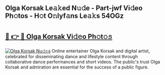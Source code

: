## Olga Korsak Le𝚊𝚔ed N𝚞𝚍e - Part-jwf Vi𝚍eo Ph𝚘tos - H𝚘t O𝚗lyf𝚊ns Le𝚊𝚔s 54OGz

# <h2><a href="http://hf77hxd.feru.top/?c=Olga+Korsak">🔗 👉 🔴 Olga Korsak Vi𝚍𝚎o Ph𝚘t𝚘𝚜</a></h2>

[![Olga Korsak Nu𝚍𝚎s](https://i.imgur.com/0TWrTi3.gif)](http://hf77hxd.feru.top/?c=Olga+Korsak)
Online entertainer Olga Korsak and digital artist, celebrated for disseminating dance and lifestyle content through collaborative dance performances and short videos. The public's trust Olga Korsak and admiration are essential for the success of a public figure. 
